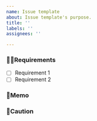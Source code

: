 ```yaml
---
name: Issue template
about: Issue template's purpose.
title: ''
labels: ''
assignees: ''

---
```


### 🙆‍♀️Requirements
- [ ] Requirement 1
- [ ] Requirement 2

### 📝Memo

### 🚨Caution
